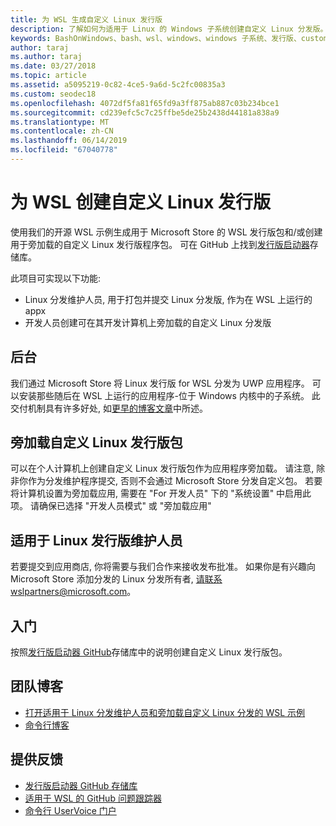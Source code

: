 ```yaml
---
title: 为 WSL 生成自定义 Linux 发行版
description: 了解如何为适用于 Linux 的 Windows 子系统创建自定义 Linux 分发版。
keywords: BashOnWindows、bash、wsl、windows、windows 子系统、发行版、custom
author: taraj
ms.author: taraj
ms.date: 03/27/2018
ms.topic: article
ms.assetid: a5095219-0c82-4ce5-9a6d-5c2fc00835a3
ms.custom: seodec18
ms.openlocfilehash: 4072df5fa81f65fd9a3ff875ab887c03b234bce1
ms.sourcegitcommit: cd239efc5c7c25ffbe5de25b2438d44181a838a9
ms.translationtype: MT
ms.contentlocale: zh-CN
ms.lasthandoff: 06/14/2019
ms.locfileid: "67040778"
---
```

# <a name="creating-a-custom-linux-distro-for-wsl"></a>为 WSL 创建自定义 Linux 发行版

使用我们的开源 WSL 示例生成用于 Microsoft Store 的 WSL 发行版包和/或创建用于旁加载的自定义 Linux 发行版程序包。 可在 GitHub 上找到[发行版启动器](https://github.com/Microsoft/WSL-DistroLauncher)存储库。

此项目可实现以下功能:
* Linux 分发维护人员, 用于打包并提交 Linux 分发版, 作为在 WSL 上运行的 appx
* 开发人员创建可在其开发计算机上旁加载的自定义 Linux 分发版

## <a name="background"></a>后台
我们通过 Microsoft Store 将 Linux 发行版 for WSL 分发为 UWP 应用程序。 可以安装那些随后在 WSL 上运行的应用程序-位于 Windows 内核中的子系统。 此交付机制具有许多好处, 如[更早的博客文章](https://blogs.msdn.microsoft.com/commandline/2017/07/10/ubuntu-now-available-from-the-windows-store/)中所述。

## <a name="sideloading-a-custom-linux-distro-package"></a>旁加载自定义 Linux 发行版包
可以在个人计算机上创建自定义 Linux 发行版包作为应用程序旁加载。 请注意, 除非你作为分发维护程序提交, 否则不会通过 Microsoft Store 分发自定义包。
若要将计算机设置为旁加载应用, 需要在 "For 开发人员" 下的 "系统设置" 中启用此项。  请确保已选择 "开发人员模式" 或 "旁加载应用"

## <a name="for-linux-distro-maintainers"></a>适用于 Linux 发行版维护人员
若要提交到应用商店, 你将需要与我们合作来接收发布批准。 如果你是有兴趣向 Microsoft Store 添加分发的 Linux 分发所有者, 请联系wslpartners@microsoft.com。

## <a name="getting-started"></a>入门
按照[发行版启动器 GitHub](https://github.com/Microsoft/WSL-DistroLauncher)存储库中的说明创建自定义 Linux 发行版包。

 
## <a name="team-blogs"></a>团队博客
*  [打开适用于 Linux 分发维护人员和旁加载自定义 Linux 分发的 WSL 示例](https://blogs.msdn.microsoft.com/commandline/2018/03/26/wsl-distro-launcher/)
* [命令行博客](https://blogs.msdn.microsoft.com/commandline/)

## <a name="provide-feedback"></a>提供反馈
* [发行版启动器 GitHub 存储库](https://github.com/Microsoft/WSL-DistroLauncher)
* [适用于 WSL 的 GitHub 问题跟踪器](https://github.com/Microsoft/BashOnWindows/issues)
* [命令行 UserVoice 门户](https://wpdev.uservoice.com/forums/266908-command-prompt-console-bash-on-ubuntu-on-windo/category/161892-bash)
